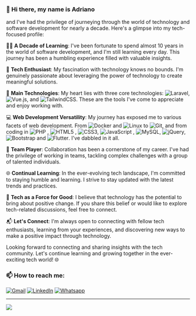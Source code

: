 
### 👋 Hi there, my name is Adriano

and I've had the privilege of journeying through the world of technology and software development for nearly a decade. Here's a glimpse into my tech-focused profile:

👨‍💻 **A Decade of Learning**: I've been fortunate to spend almost 10 years in the world of software development, and I'm still learning every day. This journey has been a humbling experience filled with valuable insights.

🚀 **Tech Enthusiast**: My fascination with technology knows no bounds. I'm genuinely passionate about leveraging the power of technology to create meaningful solutions.

🌟 **Main Technologies**: My heart lies with three core technologies: ![Laravel](https://img.shields.io/badge/laravel-%23FF2D20.svg?style=for-the-badge&logo=laravel&logoColor=white), ![Vue.js](https://img.shields.io/badge/vuejs-%2335495e.svg?style=for-the-badge&logo=vuedotjs&logoColor=%234FC08D), and ![TailwindCSS](https://img.shields.io/badge/tailwindcss-%2338B2AC.svg?style=for-the-badge&logo=tailwind-css&logoColor=white). These are the tools I've come to appreciate and enjoy working with.

💻 **Web Development Versatility**: My journey has exposed me to various facets of web development. From ![Docker](https://img.shields.io/badge/docker-%230db7ed.svg?style=for-the-badge&logo=docker&logoColor=white) and ![Linux](https://img.shields.io/badge/Linux-FCC624?style=for-the-badge&logo=linux&logoColor=black) to ![Git](https://img.shields.io/badge/git-%23F05033.svg?style=for-the-badge&logo=git&logoColor=white), and from coding in ![PHP](https://img.shields.io/badge/php-%23777BB4.svg?style=for-the-badge&logo=php&logoColor=white) , ![HTML5](https://img.shields.io/badge/html5-%23E34F26.svg?style=for-the-badge&logo=html5&logoColor=white) , ![CSS3](https://img.shields.io/badge/css3-%231572B6.svg?style=for-the-badge&logo=css3&logoColor=white), ![JavaScript](https://img.shields.io/badge/javascript-%23323330.svg?style=for-the-badge&logo=javascript&logoColor=%23F7DF1E) , ![MySQL](https://img.shields.io/badge/mysql-%2300f.svg?style=for-the-badge&logo=mysql&logoColor=white), ![jQuery](https://img.shields.io/badge/jquery-%230769AD.svg?style=for-the-badge&logo=jquery&logoColor=white), 	![Bootstrap](https://img.shields.io/badge/bootstrap-%238511FA.svg?style=for-the-badge&logo=bootstrap&logoColor=white) and ![Flutter](https://img.shields.io/badge/Flutter-%2302569B.svg?style=for-the-badge&logo=Flutter&logoColor=white). I've dabbled in it all.

👥 **Team Player**: Collaboration has been a cornerstone of my career. I've had the privilege of working in teams, tackling complex challenges with a group of talented individuals.

🌐 **Continual Learning**: In the ever-evolving tech landscape, I'm committed to staying humble and learning. I strive to stay updated with the latest trends and practices.

🚀 **Tech as a Force for Good**: I believe that technology has the potential to bring about positive change. If you share this belief or would like to explore tech-related discussions, feel free to connect.

📬 **Let's Connect**: I'm always open to connecting with fellow tech enthusiasts, learning from your experiences, and discovering new ways to make a positive impact through technology.

Looking forward to connecting and sharing insights with the tech community. Let's continue learning and growing together in the ever-exciting tech world! 🌐

### 📫 How to reach me:
[![Gmail](https://img.shields.io/badge/Gmail-D14836?style=for-the-badge&logo=gmail&logoColor=white)](mailto:adrianolangaro1@gmail.com)
[![LinkedIn](https://img.shields.io/badge/LinkedIn-0077B5?style=for-the-badge&logo=linkedin&logoColor=white)](https://www.linkedin.com/in/adriano-langaro-7878801b3/)
[![Whatsapp](https://img.shields.io/badge/WhatsApp-25D366?style=for-the-badge&logo=whatsapp&logoColor=white)](https://wa.me/+5554996305927)

---
[![](https://visitcount.itsvg.in/api?id=langaro&icon=0&color=0)](https://visitcount.itsvg.in)

<!-- Proudly created with GPRM ( https://gprm.itsvg.in ) -->


<!--
**langaro/langaro** is a ✨ _special_ ✨ repository because its `README.md` (this file) appears on your GitHub profile.

Here are some ideas to get you started:

- 🔭 I’m currently working on ...
- 🌱 I’m currently learning ...
- 👯 I’m looking to collaborate on ...
- 🤔 I’m looking for help with ...
- 💬 Ask me about ...
- 📫 How to reach me: ...
- 😄 Pronouns: ...
- ⚡ Fun fact: ...
-->





<!--
<h1 align="center">Olá 👋, sou o Adriano</h1>
<h3 align="center">Desenvolvedor de Software</h3>

<h3 align="left">Connect with me:</h3>
<p align="left">
<a href="https://linkedin.com/in/https://www.linkedin.com/in/adriano-langaro-7878801b3/" target="blank"><img align="center" src="https://raw.githubusercontent.com/rahuldkjain/github-profile-readme-generator/master/src/images/icons/Social/linked-in-alt.svg" alt="https://www.linkedin.com/in/adriano-langaro-7878801b3/" height="30" width="40" /></a>
</p>

<h3 align="left">Languages and Tools:</h3>
<p align="left"> <a href="https://getbootstrap.com" target="_blank" rel="noreferrer"> <img src="https://raw.githubusercontent.com/devicons/devicon/master/icons/bootstrap/bootstrap-plain-wordmark.svg" alt="bootstrap" width="40" height="40"/> </a> <a href="https://www.w3schools.com/css/" target="_blank" rel="noreferrer"> <img src="https://raw.githubusercontent.com/devicons/devicon/master/icons/css3/css3-original-wordmark.svg" alt="css3" width="40" height="40"/> </a> <a href="https://firebase.google.com/" target="_blank" rel="noreferrer"> <img src="https://www.vectorlogo.zone/logos/firebase/firebase-icon.svg" alt="firebase" width="40" height="40"/> </a> <a href="https://flutter.dev" target="_blank" rel="noreferrer"> <img src="https://www.vectorlogo.zone/logos/flutterio/flutterio-icon.svg" alt="flutter" width="40" height="40"/> </a> <a href="https://git-scm.com/" target="_blank" rel="noreferrer"> <img src="https://www.vectorlogo.zone/logos/git-scm/git-scm-icon.svg" alt="git" width="40" height="40"/> </a> <a href="https://www.w3.org/html/" target="_blank" rel="noreferrer"> <img src="https://raw.githubusercontent.com/devicons/devicon/master/icons/html5/html5-original-wordmark.svg" alt="html5" width="40" height="40"/> </a> <a href="https://developer.mozilla.org/en-US/docs/Web/JavaScript" target="_blank" rel="noreferrer"> <img src="https://raw.githubusercontent.com/devicons/devicon/master/icons/javascript/javascript-original.svg" alt="javascript" width="40" height="40"/> </a> <a href="https://laravel.com/" target="_blank" rel="noreferrer"> <img src="https://raw.githubusercontent.com/devicons/devicon/master/icons/laravel/laravel-plain-wordmark.svg" alt="laravel" width="40" height="40"/> </a> <a href="https://www.linux.org/" target="_blank" rel="noreferrer"> <img src="https://raw.githubusercontent.com/devicons/devicon/master/icons/linux/linux-original.svg" alt="linux" width="40" height="40"/> </a> <a href="https://www.mysql.com/" target="_blank" rel="noreferrer"> <img src="https://raw.githubusercontent.com/devicons/devicon/master/icons/mysql/mysql-original-wordmark.svg" alt="mysql" width="40" height="40"/> </a> <a href="https://www.php.net" target="_blank" rel="noreferrer"> <img src="https://raw.githubusercontent.com/devicons/devicon/master/icons/php/php-original.svg" alt="php" width="40" height="40"/> </a> <a href="https://tailwindcss.com/" target="_blank" rel="noreferrer"> <img src="https://www.vectorlogo.zone/logos/tailwindcss/tailwindcss-icon.svg" alt="tailwind" width="40" height="40"/> </a> <a href="https://vuejs.org/" target="_blank" rel="noreferrer"> <img src="https://raw.githubusercontent.com/devicons/devicon/master/icons/vuejs/vuejs-original-wordmark.svg" alt="vuejs" width="40" height="40"/> </a> </p>
-->
